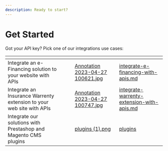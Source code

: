 ```yaml
---
description: Ready to start?
---
```


# Get Started

Got your API key? Pick one of our integrations use cases:

<table data-card-size="large" data-column-title-hidden data-view="cards"><thead><tr><th></th><th></th><th data-hidden></th><th data-hidden data-card-cover data-type="files"></th><th data-hidden data-card-target data-type="content-ref"></th></tr></thead><tbody><tr><td>Integrate an e-Financing solution to your website with APIs</td><td></td><td></td><td><a href="../../.gitbook/assets/Annotation 2023-04-27 100621.jpg">Annotation 2023-04-27 100621.jpg</a></td><td><a href="integrate-e-financing-with-apis.md">integrate-e-financing-with-apis.md</a></td></tr><tr><td>Integrate an Insurance Warrenty extension to your web site with APIs </td><td></td><td></td><td><a href="../../.gitbook/assets/Annotation 2023-04-27 100747.jpg">Annotation 2023-04-27 100747.jpg</a></td><td><a href="integrate-warrenty-extension-with-apis.md">integrate-warrenty-extension-with-apis.md</a></td></tr><tr><td>Integrate our solutions with Prestashop and Magento CMS plugins </td><td></td><td></td><td><a href="../../.gitbook/assets/plugins (1).png">plugins (1).png</a></td><td><a href="../../integration-guides/integrations-modes/plugins/">plugins</a></td></tr></tbody></table>
